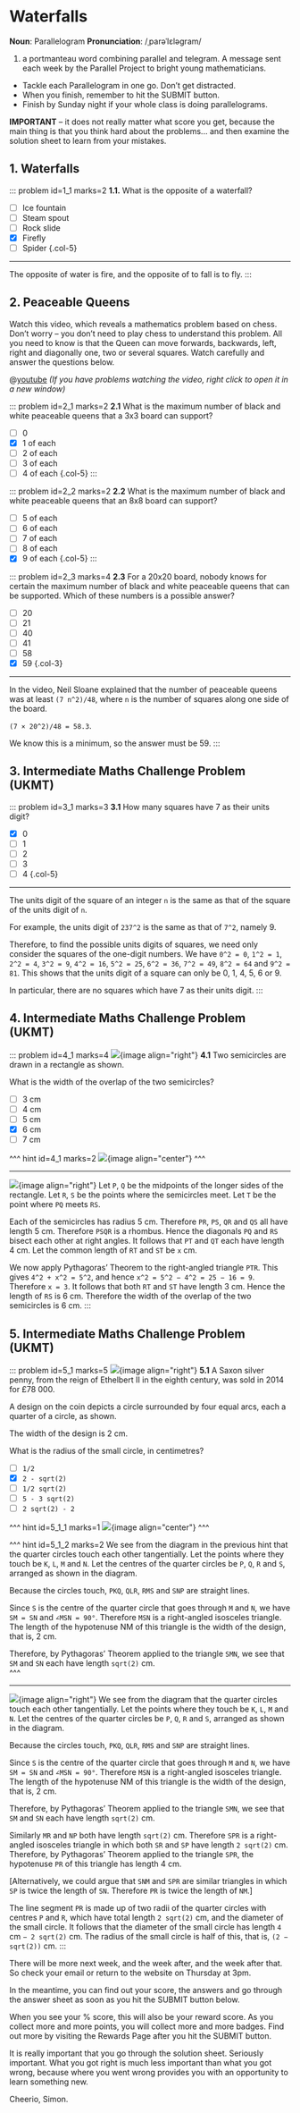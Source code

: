 # Waterfalls

<div class="dictionary">

__Noun__: Parallelogram
__Pronunciation__: /ˌparəˈlɛləɡram/

1. a portmanteau word combining parallel and telegram. A message sent each
week by the Parallel Project to bright young mathematicians.

</div>

* Tackle each Parallelogram in one go. Don’t get distracted.
* When you finish, remember to hit the SUBMIT button.
*	Finish by Sunday night if your whole class is doing parallelograms.

__IMPORTANT__ – it does not really matter what score you get, because the main thing is that you think hard about the problems... and then examine the solution sheet to learn from your mistakes.


## 1. Waterfalls

::: problem id=1_1 marks=2
__1.1.__ What is the opposite of a waterfall?

* [ ] Ice fountain
* [ ] Steam spout
* [ ] Rock slide
* [x] Firefly
* [ ] Spider
{.col-5}

---

The opposite of water is fire, and the opposite of to fall is to fly.
:::


## 2. Peaceable Queens

Watch this video, which reveals a mathematics problem based on chess. Don’t worry – you don’t need to play chess to understand this problem. All you need to know is that the Queen can move forwards, backwards, left, right and diagonally one, two or several squares. Watch carefully and answer the questions below.

@[youtube](IN1fPtY9jYg?end=360&rel=0) _(If you have problems watching the video, right click to open it in a new window)_

::: problem id=2_1 marks=2
__2.1__ What is the maximum number of black and white peaceable queens that a 3x3 board can support?

* [ ] 0
* [x] 1 of each
* [ ] 2 of each
* [ ] 3 of each
* [ ] 4 of each
{.col-5}
:::

::: problem id=2_2 marks=2
__2.2__ What is the maximum number of black and white peaceable queens that an 8x8 board can support?

* [ ] 5 of each
* [ ] 6 of each
* [ ] 7 of each
* [ ] 8 of each
* [x] 9 of each
{.col-5}
:::

::: problem id=2_3 marks=4
__2.3__ For a 20x20 board, nobody knows for certain the maximum number of black and white peaceable queens that can be supported. Which of these numbers is a possible answer?

* [ ] 20
* [ ] 21
* [ ] 40
* [ ] 41
* [ ] 58
* [x] 59
{.col-3}

---

In the video, Neil Sloane explained that the number of peaceable queens was at least `(7 n^2)/48`, where `n` is the number of squares along one side of the board.  

`(7 × 20^2)/48 = 58.3`.  

We know this is a minimum, so the answer must be 59.
:::


## 3.	Intermediate Maths Challenge Problem (UKMT)
<!--- (2017) Q3 --->

::: problem id=3_1 marks=3
__3.1__ How many squares have 7 as their units digit?  

* [x] 0
* [ ] 1
* [ ] 2
* [ ] 3
* [ ] 4
{.col-5}

---

The units digit of the square of an integer `n` is the same as that of the square of the units digit of `n`.  

For example, the units digit of `237^2` is the same as that of `7^2`, namely 9.  

Therefore, to find the possible units digits of squares, we need only consider the squares of the one-digit numbers. We have `0^2 = 0`, `1^2 = 1`, `2^2 = 4`, `3^2 = 9`, `4^2 = 16`, `5^2 = 25`, `6^2 = 36`, `7^2 = 49`, `8^2 = 64` and `9^2 = 81`. This shows that the units digit of a square can only be 0, 1, 4, 5, 6 or 9.  

In particular, there are no squares which have 7 as their units digit.
:::


## 4.	Intermediate Maths Challenge Problem (UKMT)
<!--- (2016) Q20 --->

::: problem id=4_1 marks=4
![](/resources/10-12-waterfalls/4-circles.jpg){image align="right"}
__4.1__ Two semicircles are drawn in a rectangle as shown.  

What is the width of the overlap of the two semicircles?

* [ ] 3 cm
* [ ] 4 cm
* [ ] 5 cm
* [x] 6 cm
* [ ] 7 cm

^^^ hint id=4_1 marks=2
![](/resources/10-12-waterfalls/4-circles-answer.jpg){image align="center"}
^^^

---
![](/resources/10-12-waterfalls/4-circles-answer.jpg){image align="right"}
Let `P`, `Q` be the midpoints of the longer sides of the rectangle. Let `R`, `S` be the points where the semicircles meet. Let `T` be the point where `PQ` meets `RS`.  

Each of the semicircles has radius 5 cm. Therefore `PR`, `PS`, `QR` and `QS` all have length 5 cm. Therefore `PSQR` is a rhombus. Hence the diagonals `PQ` and `RS` bisect each other at right angles. It follows that `PT` and `QT` each have length 4 cm. Let the common length of `RT` and `ST` be `x` cm.  

We now apply Pythagoras’ Theorem to the right-angled triangle `PTR`. This gives `4^2 + x^2 = 5^2`, and hence `x^2 = 5^2 − 4^2 = 25 − 16 = 9`. Therefore `x = 3`. It follows that both `RT` and `ST` have length 3 cm. Hence the length of `RS` is 6 cm. Therefore the width of the overlap of the two semicircles is 6 cm.
:::


## 5.	Intermediate Maths Challenge Problem (UKMT)
<!--- (2016) Q23 --->

::: problem id=5_1 marks=5
![](/resources/10-12-waterfalls/5-shape.jpg){image align="right"}
__5.1__ A Saxon silver penny, from the reign of Ethelbert II in the eighth century, was sold in 2014 for £78 000.  

A design on the coin depicts a circle surrounded by four equal arcs, each a quarter of a circle, as shown.  

The width of the design is 2 cm.  

What is the radius of the small circle, in centimetres?

* [ ] `1/2`
* [x] `2 - sqrt(2)`
* [ ] `1/2 sqrt(2)`
* [ ] `5 - 3 sqrt(2)`
* [ ] `2 sqrt(2) - 2`

^^^ hint id=5_1_1 marks=1
![](/resources/10-12-waterfalls/5-shape-answer.jpg){image align="center"}
^^^

^^^ hint id=5_1_2 marks=2
We see from the diagram in the previous hint that the quarter circles touch each other tangentially. Let the points where they touch be `K`, `L`, `M` and `N`. Let the centres of the quarter circles be `P`, `Q`, `R` and `S`, arranged as shown in the diagram.  

Because the circles touch, `PKQ`, `QLR`, `RMS` and `SNP` are straight lines.  

Since `S` is the centre of the quarter circle that goes through `M` and `N`, we have `SM = SN` and `∠MSN = 90°`. Therefore `MSN` is a right-angled isosceles triangle. The length of the hypotenuse NM of this triangle is the width of the design, that is, 2 cm.

Therefore, by Pythagoras’ Theorem applied to the triangle `SMN`, we see that `SM` and `SN` each have length `sqrt(2)` cm.  
^^^

---
![](/resources/10-12-waterfalls/5-shape-answer.jpg){image align="right"}
We see from the diagram that the quarter circles touch each other tangentially. Let the points where they touch be `K`, `L`, `M` and `N`. Let the centres of the quarter circles be `P`, `Q`, `R` and `S`, arranged as shown in the diagram.  

Because the circles touch, `PKQ`, `QLR`, `RMS` and `SNP` are straight lines.  

Since `S` is the centre of the quarter circle that goes through `M` and `N`, we have `SM = SN` and `∠MSN = 90°`. Therefore `MSN` is a right-angled isosceles triangle. The length of the hypotenuse NM of this triangle is the width of the design, that is, 2 cm.

Therefore, by Pythagoras’ Theorem applied to the triangle `SMN`, we see that `SM` and `SN` each have length `sqrt(2)` cm.  

Similarly `MR` and `NP` both have length `sqrt(2)` cm. Therefore `SPR` is a right-angled isosceles triangle in which both `SR` and `SP` have length `2 sqrt(2)` cm. Therefore, by Pythagoras’ Theorem applied to the triangle `SPR`, the hypotenuse `PR` of this triangle has length 4 cm.  

[Alternatively, we could argue that `SNM` and `SPR` are similar triangles in which `SP` is twice the length of `SN`. Therefore `PR` is twice the length of `NM`.]  

The line segment `PR` is made up of two radii of the quarter circles with centres `P` and `R`, which have total length `2 sqrt(2)` cm, and the diameter of the small circle. It follows that the diameter of the small circle has length `4` cm `− 2 sqrt(2)` cm. The radius of the small circle is half of this, that is, `(2 − sqrt(2))` cm.
:::


There will be more next week, and the week after, and the week after that. So check your email or return to the website on Thursday at 3pm.

In the meantime, you can find out your score, the answers and go through the answer sheet as soon as you hit the SUBMIT button below.

When you see your % score, this will also be your reward score. As you collect more and more points, you will collect more and more badges. Find out more by visiting the Rewards Page after you hit the SUBMIT button.

It is really important that you go through the solution sheet. Seriously important. What you got right is much less important than what you got wrong, because where you went wrong provides you with an opportunity to learn something new.

Cheerio,
Simon.

